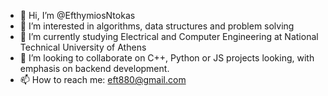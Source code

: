 - 👋 Hi, I’m @EfthymiosNtokas
- 👀 I’m interested in algorithms, data structures and problem solving
- 🌱 I’m currently studying Electrical and Computer Engineering at National Technical University of Athens
- 💞️ I’m looking to collaborate on C++, Python or JS projects looking, with emphasis on backend development.
- 📫 How to reach me: eft880@gmail.com

<!---
EfthymiosNtokas/EfthymiosNtokas is a ✨ special ✨ repository because its `README.md` (this file) appears on your GitHub profile.
You can click the Preview link to take a look at your changes.
--->
